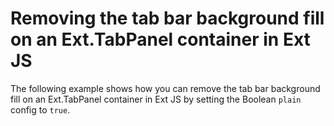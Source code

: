 # Removing the tab bar background fill on an Ext.TabPanel container in Ext JS #

The following example shows how you can remove the tab bar background fill on an Ext.TabPanel container in Ext JS by setting the Boolean `plain` config to `true`.
